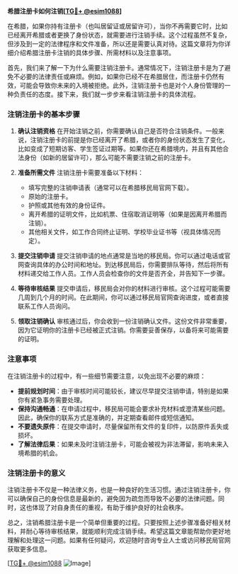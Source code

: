 **希腊注册卡如何注销[[TG💪+ @esim1088](https://t.me/s/esim1088)]**

在希腊，如果你持有注册卡（也叫居留证或居留许可），当你不再需要它时，比如已经离开希腊或者更换了身份状态，就需要进行注销手续。这个过程虽然不复杂，但涉及到一定的法律程序和文件准备，所以还是需要认真对待。这篇文章将为你详细介绍希腊注册卡注销的具体步骤、所需材料以及注意事项。

首先，我们来了解一下为什么需要注销注册卡。通常情况下，注销注册卡是为了避免不必要的法律责任或麻烦。例如，如果你已经不在希腊居住，而注册卡仍然有效，可能会导致你未来的入境被拒绝。此外，注销注册卡也是对个人身份管理的一种负责任的态度。接下来，我们就一步步来看注销注册卡的具体流程。

### 注销注册卡的基本步骤

1. **确认注销资格**
   在开始注销之前，你需要确认自己是否符合注销条件。一般来说，注销注册卡的前提是你已经离开了希腊，或者你的身份状态发生了变化，比如变成了短期访客、学生签证过期等。如果你还在希腊境内，并且有其他合法身份（如新的居留许可），那么可能不需要注销之前的注册卡。

2. **准备所需文件**
   注销注册卡需要准备以下材料：
   - 填写完整的注销申请表（通常可以在希腊移民局官网下载）。
   - 原始的注册卡。
   - 护照或其他有效的身份证件。
   - 离开希腊的证明文件，比如机票、住宿取消证明等（如果是因离开希腊而注销）。
   - 其他相关文件，如工作合同终止证明、学校毕业证书等（视具体情况而定）。

3. **提交注销申请**
   提交注销申请的地点通常是当地的移民局。你可以通过电话或官网查询具体的办公时间和地址。到达移民局后，你需要排队等待，然后将所有材料递交给工作人员。工作人员会检查你的文件是否齐全，并告知下一步骤。

4. **等待审核结果**
   提交申请后，移民局会对你的材料进行审核。这个过程可能需要几周到几个月的时间。在此期间，你可以通过移民局官网查询进度，或者直接联系工作人员询问。

5. **领取注销确认**
   审核通过后，你会收到一份注销确认文件。这份文件非常重要，因为它证明你的注册卡已经被正式注销。你需要妥善保存，以备将来可能需要的证明。

### 注意事项

在注销注册卡的过程中，有一些细节需要注意，以免出现不必要的麻烦：

- **提前规划时间**：由于审核时间可能较长，建议尽早提交注销申请，特别是如果你有紧急事务需要处理。
- **保持沟通畅通**：在申请过程中，移民局可能会要求补充材料或澄清某些问题。因此，确保你的联系方式是准确的，并定期查看邮件或短信通知。
- **不要遗失原件**：在提交申请时，尽量保留所有文件的复印件，以防原件丢失或损坏。
- **了解法律后果**：如果未及时注销注册卡，可能会被视为非法滞留，影响未来入境希腊的机会。

### 注销注册卡的意义

注销注册卡不仅是一种法律义务，也是一种良好的生活习惯。通过注销注册卡，你可以确保自己的身份信息是最新的，避免因为疏忽而导致不必要的法律问题。同时，这也体现了对自身责任的重视，有助于维护良好的社会秩序。

总之，注销希腊注册卡是一个简单但重要的过程。只要按照上述步骤准备好相关材料，并耐心等待审核结果，就能顺利完成注销手续。希望这篇文章能帮助你更好地理解和处理这一问题。如果有任何疑问，欢迎随时咨询专业人士或访问移民局官网获取更多信息。

[[TG💪+ @esim1088](https://t.me/s/esim1088) ![Image](https://i.postimg.cc/4NQfJmqS/Snipaste-2025-05-13-00-14-12.png)]